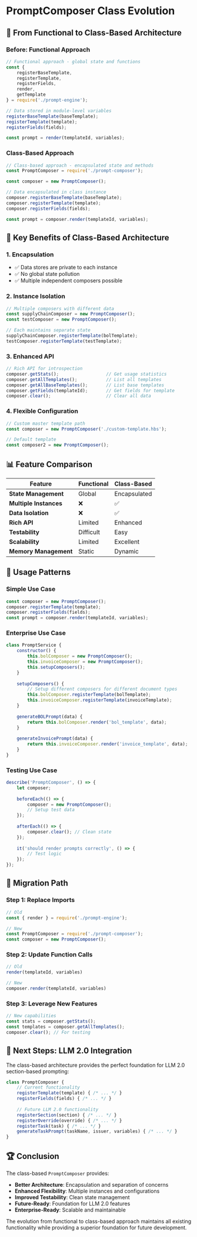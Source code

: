 # PromptComposer Class Evolution

## 🎯 From Functional to Class-Based Architecture

### **Before: Functional Approach**
```javascript
// Functional approach - global state and functions
const {
    registerBaseTemplate,
    registerTemplate,
    registerFields,
    render,
    getTemplate
} = require('./prompt-engine');

// Data stored in module-level variables
registerBaseTemplate(baseTemplate);
registerTemplate(template);
registerFields(fields);

const prompt = render(templateId, variables);
```

### **Class-Based Approach**
```javascript
// Class-based approach - encapsulated state and methods
const PromptComposer = require('./prompt-composer');

const composer = new PromptComposer();

// Data encapsulated in class instance
composer.registerBaseTemplate(baseTemplate);
composer.registerTemplate(template);
composer.registerFields(fields);

const prompt = composer.render(templateId, variables);
```

## 🚀 Key Benefits of Class-Based Architecture

### **1. Encapsulation**
- ✅ Data stores are private to each instance
- ✅ No global state pollution
- ✅ Multiple independent composers possible

### **2. Instance Isolation**
```javascript
// Multiple composers with different data
const supplyChainComposer = new PromptComposer();
const testComposer = new PromptComposer();

// Each maintains separate state
supplyChainComposer.registerTemplate(bolTemplate);
testComposer.registerTemplate(testTemplate);
```

### **3. Enhanced API**
```javascript
// Rich API for introspection
composer.getStats();                  // Get usage statistics
composer.getAllTemplates();           // List all templates
composer.getAllBaseTemplates();       // List base templates
composer.getFields(templateId);       // Get fields for template
composer.clear();                     // Clear all data
```

### **4. Flexible Configuration**
```javascript
// Custom master template path
const composer = new PromptComposer('./custom-template.hbs');

// Default template
const composer2 = new PromptComposer();
```

## 📊 Feature Comparison

| Feature | Functional | Class-Based |
|---------|------------|-------------|
| **State Management** | Global | Encapsulated |
| **Multiple Instances** | ❌ | ✅ |
| **Data Isolation** | ❌ | ✅ |
| **Rich API** | Limited | Enhanced |
| **Testability** | Difficult | Easy |
| **Scalability** | Limited | Excellent |
| **Memory Management** | Static | Dynamic |

## 🎨 Usage Patterns

### **Simple Use Case**
```javascript
const composer = new PromptComposer();
composer.registerTemplate(template);
composer.registerFields(fields);
const prompt = composer.render(templateId, variables);
```

### **Enterprise Use Case**
```javascript
class PromptService {
    constructor() {
        this.bolComposer = new PromptComposer();
        this.invoiceComposer = new PromptComposer();
        this.setupComposers();
    }
    
    setupComposers() {
        // Setup different composers for different document types
        this.bolComposer.registerTemplate(bolTemplate);
        this.invoiceComposer.registerTemplate(invoiceTemplate);
    }
    
    generateBOLPrompt(data) {
        return this.bolComposer.render('bol_template', data);
    }
    
    generateInvoicePrompt(data) {
        return this.invoiceComposer.render('invoice_template', data);
    }
}
```

### **Testing Use Case**
```javascript
describe('PromptComposer', () => {
    let composer;
    
    beforeEach(() => {
        composer = new PromptComposer();
        // Setup test data
    });
    
    afterEach(() => {
        composer.clear(); // Clean state
    });
    
    it('should render prompts correctly', () => {
        // Test logic
    });
});
```

## 🔄 Migration Path

### **Step 1: Replace Imports**
```javascript
// Old
const { render } = require('./prompt-engine');

// New
const PromptComposer = require('./prompt-composer');
const composer = new PromptComposer();
```

### **Step 2: Update Function Calls**
```javascript
// Old
render(templateId, variables)

// New
composer.render(templateId, variables)
```

### **Step 3: Leverage New Features**
```javascript
// New capabilities
const stats = composer.getStats();
const templates = composer.getAllTemplates();
composer.clear(); // For testing
```

## 🎯 Next Steps: LLM 2.0 Integration

The class-based architecture provides the perfect foundation for LLM 2.0 section-based prompting:

```javascript
class PromptComposer {
    // Current functionality
    registerTemplate(template) { /* ... */ }
    registerFields(fields) { /* ... */ }
    
    // Future LLM 2.0 functionality
    registerSection(section) { /* ... */ }
    registerOverride(override) { /* ... */ }
    registerTask(task) { /* ... */ }
    generateTaskPrompt(taskName, issuer, variables) { /* ... */ }
}
```

## 🏆 Conclusion

The class-based `PromptComposer` provides:
- **Better Architecture**: Encapsulation and separation of concerns
- **Enhanced Flexibility**: Multiple instances and configurations
- **Improved Testability**: Clean state management
- **Future-Ready**: Foundation for LLM 2.0 features
- **Enterprise-Ready**: Scalable and maintainable

The evolution from functional to class-based approach maintains all existing functionality while providing a superior foundation for future development. 